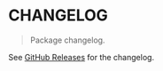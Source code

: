 # CHANGELOG

> Package changelog.

See [GitHub Releases](https://github.com/stdlib-js/stats-iter-mrange/releases) for the changelog.